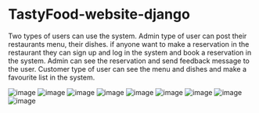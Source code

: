 # TastyFood-website-django
Two types of users can use the system. Admin type of user can post their restaurants menu, their dishes. if anyone want to make a reservation in the restaurant 
they can sign up and log in the system and book a reservation in the system. Admin can see the reservation and send feedback message to the user.
Customer type of user can see the menu and dishes and make a favourite list in the system.

![image](https://user-images.githubusercontent.com/76656865/220965520-037b30f1-7896-440c-a2a0-db4932752e8a.png)
![image](https://user-images.githubusercontent.com/76656865/220965665-64ced865-7ce3-4828-b46a-384bac5cb125.png)
![image](https://user-images.githubusercontent.com/76656865/220965755-9ad19498-6325-4122-87b6-2476b4f4cf19.png)
![image](https://user-images.githubusercontent.com/76656865/220965802-c6fb8f1a-cfa0-441e-bbc3-b6c47c77f0e6.png)
![image](https://user-images.githubusercontent.com/76656865/220965927-eaa439f4-4fdf-4ace-bb5c-4d0d8d1e3ae4.png)
![image](https://user-images.githubusercontent.com/76656865/220965994-6b840762-1d04-4b7c-b6a9-c46c97adc81e.png)
![image](https://user-images.githubusercontent.com/76656865/220966070-0da9ad10-0c3e-4985-af4e-60d7d34e1261.png)
![image](https://user-images.githubusercontent.com/76656865/220966361-1ff823ec-9473-4881-91d8-5dbe347951b8.png)
![image](https://user-images.githubusercontent.com/76656865/220966626-f0dc44c0-4f24-4813-84d2-6988e7b687ca.png)



